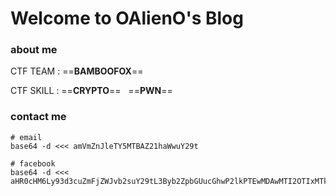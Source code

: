 # Welcome to OAlienO's Blog

### about me

CTF TEAM : ==**BAMBOOFOX**==

CTF SKILL : ==**CRYPTO**== &nbsp; ==**PWN**==

### contact me

```
# email
base64 -d <<< amVmZnJleTY5MTBAZ21haWwuY29t

# facebook
base64 -d <<< aHR0cHM6Ly93d3cuZmFjZWJvb2suY29tL3Byb2ZpbGUucGhwP2lkPTEwMDAwMTI2OTIxMTk2Mw==
```
